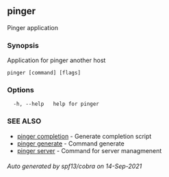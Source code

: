 ## pinger

Pinger application

### Synopsis

Application for pinger another host

```
pinger [command] [flags]
```

### Options

```
  -h, --help   help for pinger
```

### SEE ALSO

* [pinger completion](pinger_completion.md)	 - Generate completion script
* [pinger generate](pinger_generate.md)	 - Command generate
* [pinger server](pinger_server.md)	 - Command for server managmenent

###### Auto generated by spf13/cobra on 14-Sep-2021
